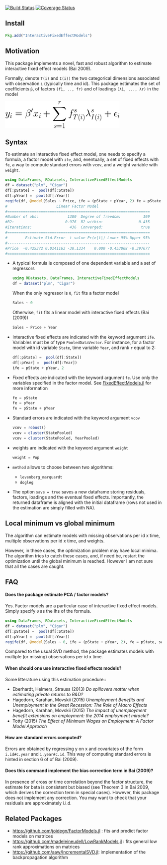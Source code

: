 [![Build Status](https://travis-ci.org/matthieugomez/InteractiveFixedEffectModels.jl.svg?branch=master)](https://travis-ci.org/matthieugomez/InteractiveFixedEffectModels.jl)
[![Coverage Status](https://coveralls.io/repos/matthieugomez/InteractiveFixedEffectModels.jl/badge.svg?branch=master&service=github)](https://coveralls.io/github/matthieugomez/InteractiveFixedEffectModels.jl?branch=master)

## Install

```julia
Pkg.add("InteractiveFixedEffectModels")
```


## Motivation
This package implements a novel, fast and robust algorithm to estimate interactive fixed effect models (Bai 2009).


Formally, denote `T(i)` and `I(i))` the two categorical dimensions associated with observation `i` (typically time and id).  This package estimates the set of coefficients `β`, of factors `(f1, .., fr)` and of loadings `(λ1, ..., λr)` in the model

![minimization](img/minimization.png)



## Syntax
To estimate an interactive fixed effect model, one needs to specify a formula, a factor model with `ife`, and, eventually, a set of fixed effects with `fe`, a way to compute standard errors with `vcov`, and a weight variable with `weight`.

```julia
using DataFrames, RDatasets, InteractiveFixedEffectModels
df = dataset("plm", "Cigar")
df[:pState] =  pool(df[:State])
df[:pYear] =  pool(df[:Year])
regife(df, @model(Sales ~ Price, ife = (pState + pYear, 2) fe = pState save = true)
#                      Linear Factor Model                      
#================================================================
#Number of obs:             1380  Degree of freedom:          199
#R2:                       0.976  R2 within:                0.435
#Iterations:                 436  Converged:                 true
#================================================================
#        Estimate Std.Error  t value Pr(>|t|) Lower 95% Upper 95%
#----------------------------------------------------------------
#Price  -0.425372 0.0141163 -30.1334    0.000 -0.453068 -0.397677
#================================================================
```

- A typical formula is composed of one dependent variable and a set of  regressors
	```julia
	using RDatasets, DataFrames, InteractiveFixedEffectModels
	df = dataset("plm", "Cigar")
	```

	When the only regressor is `0`, `fit` fits a factor model
	```julia
	Sales ~ 0
	```

	Otherwise, `fit` fits a linear model with interactive fixed effects (Bai (2009))
	```julia
	Sales ~ Price + Year
	```
- Interactive fixed effects are indicated with the keyword argument `ife`. Variables must be of type `PooledDataVector`. For instance, for a factor model with id variable `State`, time variable `Year`, and rank `r` equal to 2:

	```julia
	df[:pState] =  pool(df[:State])
	df[:pYear] =  pool(df[:Year])
	ife = pState + pYear, 2
	```

- Fixed effects are indicated with the keyword argument `fe`. Use only the variables specified in the factor model. See [FixedEffectModels.jl](https://github.com/matthieugomez/FixedEffectModels.jl) for more information

	```julia
	fe = pState
	fe = pYear
	fe = pState + pYear
	```

- Standard errors are indicated with the keyword argument `vcov`
	```julia
	vcov = robust()
	vcov = cluster(StatePooled)
	vcov = cluster(StatePooled, YearPooled)
	```

- weights are indicated with the keyword argument `weight`
	```julia
	weight = Pop
	```

- `method` allows to choose between two algorithms:
	- `levenberg_marquardt`
	- `dogleg` 

- The option `save = true` saves a new dataframe storing residuals, factors, loadings and the eventual fixed effects. Importantly, the returned dataframe is aligned with the initial dataframe (rows not used in the estimation are simply filled with NA).




## Local minimum vs global minimum
The algorithm can estimate models with missing observations per id x time, multiple observations per id x time, and weights.

However, in these cases, the optimization problem may have local minima. The algorithm tries to catch these cases, and, if need be, restart the optimization until the global minimum is reached. However I am not sure that all the cases are caught. 

## FAQ
#### Does the package estimate PCA / factor models?

Yes. Factor models are a particular case of interactive fixed effect models. Simply specify `0` as the lhs of the formula.
```julia
using DataFrames, RDatasets, InteractiveFixedEffectModels
df = dataset("plm", "Cigar")
df[:pState] =  pool(df[:State])
df[:pYear] =  pool(df[:Year])
regife(df, @model(Sales ~ 0, ife = (pState + pYear, 2), fe = pState, save = true)
```
Compared to the usual SVD method, the package estimates models with multiple (or missing) observations per id x time.

#### When should one use interactive fixed effects models?
Some litterature using this estimation procedure::

- Eberhardt, Helmers, Strauss (2013) *Do spillovers matter when estimating private returns to R&D?*
- Hagedorn, Karahan, Movskii (2015) *Unemployment Benefits and Unemployment in the Great Recession: The Role of Macro Effects*
- Hagedorn, Karahan, Movskii (2015) *The impact of unemployment benefit extensions on employment: the 2014 employment miracle?* 
- Totty (2015) *The Effect of Minimum Wages on Employment: A Factor Model Approach*

#### How are standard errors computed?
Errors are obtained by regressing y on x and covariates of the form `i.id#c.year` and `i.year#c.id`. This way of computing standard errors is hinted in section 6 of of Bai (2009).


#### Does this command implement the bias correction term in Bai (2009)?
In presence of cross or time correlation beyond the factor structure, the estimate for beta is consistent but biased (see Theorem 3 in Bai 2009, which derives the correction term in special cases). However, this package does not implement any correction. You may want to check that your residuals are approximately i.i.d.



## Related Packages
- https://github.com/joidegn/FactorModels.jl : fits and predict factor models on matrices
- https://github.com/madeleineudell/LowRankModels.jl : fits general low rank approximations on matrices
- https://github.com/aaw/IncrementalSVD.jl: implementation of the backpropagation algorithm

